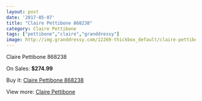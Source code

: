 ```yaml
---
layout: post
date: '2017-05-07'
title: "Claire Pettibone 868238"
category: Claire Pettibone
tags: ["pettibone","claire","granddressy"]
image: http://img.granddressy.com/12269-thickbox_default/claire-pettibone-868238.jpg
---
```

Claire Pettibone 868238

On Sales: **$274.99**
<a href="https://www.granddressy.com/en/claire-pettibone/11351-claire-pettibone-868238.html"><amp-img layout="responsive" width="600" height="600" src="//img.granddressy.com/12269-thickbox_default/claire-pettibone-868238.jpg" alt="Claire Pettibone 868238 0" /></a>

Buy it: [Claire Pettibone 868238](https://www.granddressy.com/en/claire-pettibone/11351-claire-pettibone-868238.html "Claire Pettibone 868238")

View more: [Claire Pettibone](https://www.granddressy.com/en/28-claire-pettibone "Claire Pettibone")